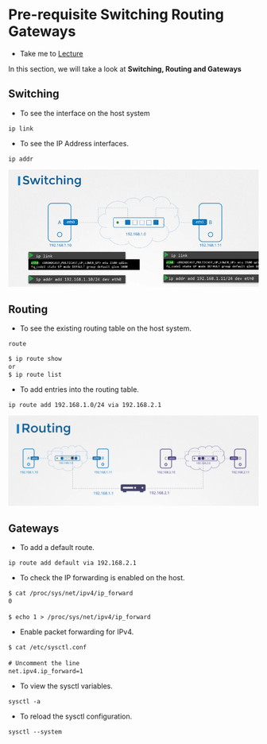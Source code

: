 # Pre-requisite Switching Routing Gateways

- Take me to [Lecture](https://kodekloud.com/topic/pre-requisite-switching-routing-gateways-cni-in-kubernetes/)

In this section, we will take a look at **Switching, Routing and Gateways**

## Switching

- To see the interface on the host system

```
ip link
```

- To see the IP Address interfaces.

```
ip addr
```

![net-14](../../images/net14.PNG)

## Routing

- To see the existing routing table on the host system.

```
route
```

```
$ ip route show
or
$ ip route list
```

- To add entries into the routing table.

```
ip route add 192.168.1.0/24 via 192.168.2.1
```

![net-15](../../images/net15.PNG)

## Gateways

- To add a default route.

```
ip route add default via 192.168.2.1
```

- To check the IP forwarding is enabled on the host.

```
$ cat /proc/sys/net/ipv4/ip_forward
0

$ echo 1 > /proc/sys/net/ipv4/ip_forward
```

- Enable packet forwarding for IPv4.

```
$ cat /etc/sysctl.conf

# Uncomment the line
net.ipv4.ip_forward=1
```

- To view the sysctl variables.

```
sysctl -a 
```

- To reload the sysctl configuration.

```
sysctl --system
```
